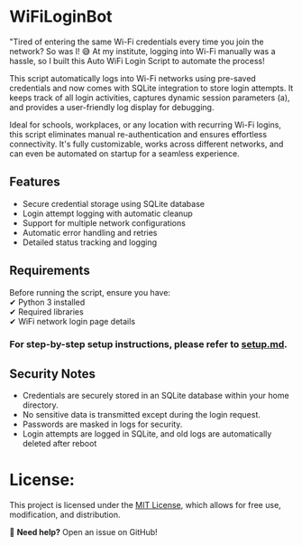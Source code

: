 # **WiFiLoginBot**
"Tired of entering the same Wi-Fi credentials every time you join the network? So was I! 😅 At my institute, logging into Wi-Fi manually was a hassle, so I built this Auto WiFi Login Script to automate the process!

This script automatically logs into Wi-Fi networks using pre-saved credentials and now comes with SQLite integration to store login attempts. It keeps track of all login activities, captures dynamic session parameters (a), and provides a user-friendly log display for debugging.

Ideal for schools, workplaces, or any location with recurring Wi-Fi logins, this script eliminates manual re-authentication and ensures effortless connectivity. It's fully customizable, works across different networks, and can even be automated on startup for a seamless experience.

## **Features**

-  Secure credential storage using SQLite database
-  Login attempt logging with automatic cleanup
-  Support for multiple network configurations
-  Automatic error handling and retries
-  Detailed status tracking and logging

## **Requirements**  

Before running the script, ensure you have:  
✔ Python 3 installed  
✔ Required libraries  
✔ WiFi network login page details  

### For step-by-step setup instructions, please refer to [setup.md](https://github.com/01bps/RGIPT_Auto_Connect/blob/main/setup.md).

## **Security Notes**
- Credentials are securely stored in an SQLite database within your home directory.
- No sensitive data is transmitted except during the login request.
- Passwords are masked in logs for security.
- Login attempts are logged in SQLite, and old logs are automatically deleted after reboot


# **License:**
   This project is licensed under the [MIT License](LICENSE), which allows for free use, modification, and distribution.

🔧 **Need help?** Open an issue on GitHub!
